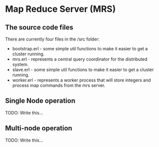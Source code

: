 Map Reduce Server (MRS)
=======================

The source code files
---------------------

There are currently four files in the /src folder:
* bootstrap.erl - some simple util functions to make it easier to get a cluster running.
* mrs.erl - represents a central query coordinator for the distributed system.
* slave.erl - some simple util functions to make it easier to get a cluster running.
* worker.erl - represents a worker process that will store integers and process map commands from the mrs server.

Single Node operation
---------------------

TODO: Write this...

Multi-node operation
--------------------

TODO: Write this...